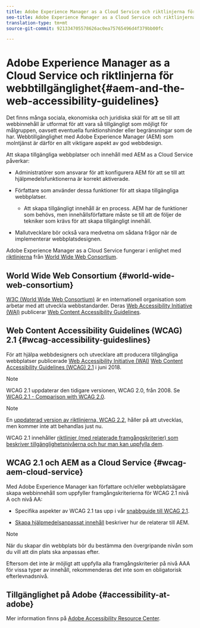 ```yaml
---
title: Adobe Experience Manager as a Cloud Service och riktlinjerna för webbtillgänglighet
seo-title: Adobe Experience Manager as a Cloud Service och riktlinjerna för webbtillgänglighet
translation-type: tm+mt
source-git-commit: 921334705578626ac0ea75765496d4f379bb00fc

---
```



# Adobe Experience Manager as a Cloud Service  och riktlinjerna för webbtillgänglighet{#aem-and-the-web-accessibility-guidelines}

Det finns många sociala, ekonomiska och juridiska skäl för att se till att webbinnehåll är utformat för att vara så tillgängligt som möjligt för målgruppen, oavsett eventuella funktionshinder eller begränsningar som de har. Webbtillgänglighet med Adobe Experience Manager (AEM) som molntjänst är därför en allt viktigare aspekt av god webbdesign.

Att skapa tillgängliga webbplatser och innehåll med AEM as a Cloud Service påverkar:

* Administratörer som ansvarar för att konfigurera AEM för att se till att hjälpmedelsfunktionerna är korrekt aktiverade.

* Författare som använder dessa funktioner för att skapa tillgängliga webbplatser.

   * Att skapa tillgängligt innehåll är en process. AEM har de funktioner som behövs, men innehållsförfattare måste se till att de följer de tekniker som krävs för att skapa tillgängligt innehåll.

* Mallutvecklare bör också vara medvetna om sådana frågor när de implementerar webbplatsdesignen.

Adobe Experience Manager as a Cloud Service fungerar i enlighet med [riktlinjerna](#wcag-accessibility-guideslines) från [World Wide Web Consortium](#world-wide-web-consortium).

## World Wide Web Consortium {#world-wide-web-consortium}

[W3C (World Wide Web Consortium)](https://www.w3.org/) är en internationell organisation som arbetar med att utveckla webbstandarder. Deras [Web Accessibility Initiative (WAI)](https://www.w3.org/WAI/) publicerar [Web Content Accessibility Guidelines](#wcag-accessibility-guidelines).

## Web Content Accessibility Guidelines (WCAG) 2.1 {#wcag-accessibility-guideslines}

För att hjälpa webbdesigners och utvecklare att producera tillgängliga webbplatser publicerade [Web Accessibility Initiative (WAI)](https://www.w3.org/WAI/) [Web Content Accessibility Guidelines (WCAG) 2.1](https://www.w3.org/TR/WCAG/) i juni 2018.

>[!NOTE]
> 
> WCAG 2.1 uppdaterar den tidigare versionen, WCAG 2.0, från 2008. Se [WCAG 2.1 - Comparison with WCAG 2.0](https://www.w3.org/TR/WCAG21/#comparison-with-wcag-2-0).

>[!NOTE]
> 
>En [uppdaterad version av riktlinjerna, WCAG 2.2,](https://www.w3.org/TR/WCAG22/) håller på att utvecklas, men kommer inte att behandlas just nu.


WCAG 2.1 innehåller [riktlinjer (med relaterade framgångskriterier) som beskriver tillgänglighetsnivåerna och hur man kan uppfylla dem](https://www.w3.org/TR/WCAG/#conformance).

## WCAG 2.1 och AEM as a Cloud Service {#wcag-aem-cloud-service}

Med Adobe Experience Manager kan författare och/eller webbplatsägare skapa webbinnehåll som uppfyller framgångskriterierna för WCAG 2.1 nivå A och nivå AA:

* Specifika aspekter av WCAG 2.1 tas upp i vår [snabbguide till WCAG 2.1](/help/onboarding/accessibility/quick-guide-wcag.md).

* [Skapa hjälpmedelsanpassat innehåll](/help/sites-cloud/authoring/fundamentals/accessible-content.md) beskriver hur de relaterar till AEM.

>[!NOTE]
> 
>När du skapar din webbplats bör du bestämma den övergripande nivån som du vill att din plats ska anpassas efter.
>
>Eftersom det inte är möjligt att uppfylla alla framgångskriterier på nivå AAA för vissa typer av innehåll, rekommenderas det inte som en obligatorisk efterlevnadsnivå.

<!--
* [Configuring the Rich Text Editor for Producing Accessible Sites](/help/sites-administering/rte-accessible-content.md)
  Guidelines on how administrators can configure AEM for producing accessible content.
-->

<!--
* [Creating Accessible Adaptive Forms](/help/forms/using/creating-accessible-adaptive-forms.md)
  Adobe Experience Manager (AEM) includes a number of features and capabilities that enhance the usability of adaptive forms for users with different abilities. The solution also assists form authors in creating accessible adaptive forms.
-->

## Tillgänglighet på Adobe {#accessibility-at-adobe}

Mer information finns på [Adobe Accessibility Resource Center](https://www.adobe.com/accessibility/).


